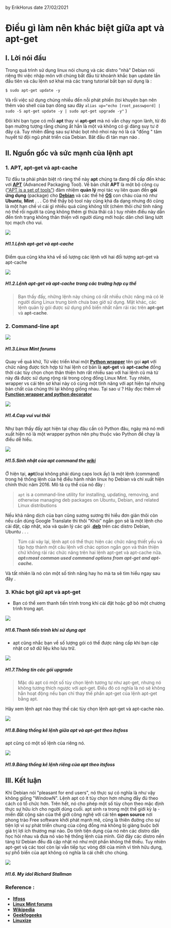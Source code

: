 by ErikHorus
date 27/02/2021
# Điều gì làm nên khác biệt giữa apt và apt-get

## I. Lời nói đầu

Trong quá trình sử dụng linux nói chung và các distro "nhà" Debian nói riêng thì việc nhập môn với chúng bắt đầu từ khoảnh khắc bạn update  lần đấu tiên và câu lệnh sơ khai mà các trang tutorial bắt bạn sử dụng là :

    $ sudo apt-get update -y 
Và rồi việc sử dụng chúng nhiều đến nỗi phát phiền (toi khuyên bạn nên thêm vào shell của bạn dòng sau đây 
`alias up="echo [root_passwpord] | sudo -S apt-get update -y | sudo apt-get upgrade -y"` )

Đôi khi bạn type có mỗi **apt** thay vì **apt-get**  mà nó vẫn chạy ngon lành, từ đó bạn mường tượng rằng chúng ắt hẳn là một  và không có gì đáng suy tư ở đây cả.
Tuy nhiên đằng sau sự khác bọt nhỏ nhoi này nó là cả "đống " tâm huyết từ đội ngũ phát triển của Debian. Băt đầu đi tản mạn nào .
## II. Nguồn gốc và sức mạnh của lệnh apt
### 1. APT, apt-get và apt-cache
Từ đầu ta phải phân biệt rõ ràng thế này **apt** chúng ta đang đề cấp đến khác vơi **[APT](https://vi.wikipedia.org/wiki/Advanced_Packaging_Tool)** (Advanced Packaging Tool). Về bản chất **APT** là một bộ công cụ (["APT is a set of tools"](https://en.admininfo.info/diferencia-entre-apt-y-apt-get-en-linux)) đảm nhiệm **quản lý** mọi tác vụ liên quan đến **gói ứng dụng** (package) cho **[Debian](https://en.wikipedia.org/wiki/Debian)** và các thế hệ **[OS](https://en.wikipedia.org/wiki/Operating_system)** con cháu của nó như **Ubuntu**, **Mint** . . .
Có thể thấy bộ tool này cũng khá đa dạng nhưng đó cũng là một hạn chế vì cái gì nhiều quá cũng không tốt (chém thôi chứ tính năng nó thế rồi người ta cũng không thêm gì thừa thãi cả ) tuy nhiên điều này dẫn đến tình trạng không thân thiện với người dùng mới hoặc dân chơi làng lướt tọc mạch cho vui.

![](https://i.imgur.com/Y7ZndpR.png)
##### H1.1.Lệnh apt-get và apt-cache

Điểm qua cũng kha khá về số lượng các lệnh với hai đối tượng apt-get và apt-cache

![](https://i.imgur.com/9Xry3ND.png)
##### H1.2.Lệnh apt-get và apt-cache trong các trường hợp cụ thể
> Bạn thấy đấy, những lệnh này chúng có rất nhiều chức năng mà có lẽ
> người dùng Linux trung bình chưa bao giờ sử dụng. Mặt khác, các lệnh
> quản lý gói được sử dụng phổ biến nhất nằm rải rác trên **apt-get** và
> **apt-cache**.
### 2. Command-line apt 
![](https://i.imgur.com/8ZXXIJh.png)
##### H1.3.Linux Mint forums

Quay về quá khứ,  Từ việc triển khai một **[Python wrapper](https://www.geeksforgeeks.org/function-wrappers-in-python/)** tên gọi **apt** với chức năng được tích hợp từ hai lệnh cơ bản là **apt-get** và **apt-cache** đồng thời các tùy chọn chọn thân thiện hơn rất nhiều sao với hai lệnh cũ mà từ này đã được sử dụng rộng rãi trong cộng đồng Linux Mint. Tuy nhiên,  wrapper vs cái tên sơ khai này có cùng một tính năng với apt hiện tại nhưng bản chất của chúng thì lại không giống nhau. Tại sao ư ? Hãy đọc thêm về **[Function wrapper and python decorator](https://amaral.northwestern.edu/blog/function-wrapper-and-python-decorator)**

![](https://i.imgur.com/qWQ24RQ.png)
##### H1.4.Cap vui vui thôi 
Như bạn thấy đấy apt hiện tại chạy đâu cần có Python đâu, ngày mà nó mới xuất hiện nó là một wrapper python nên phụ thuộc vào Python để chạy là điều dễ hiểu.

![](https://i.imgur.com/x7vgqc0.png)
##### H1.5.Sinh nhật của apt command the [wiki](https://en.wikipedia.org/wiki/Ubuntu_version_history#:~:text=Ubuntu%2016.04%20LTS%20%28Xenial%20Xerus%29,-Ubuntu%2016.04%20LTS&text=Shuttleworth%20announced%20on%2021%20October,released%20on%2021%20April%202016.)

Ở hiện tại, **apt**(loại không phải dùng caps lock ấy) là một lệnh (command) trong hệ thống lệnh của hệ điều hành nhân linux họ Debian và chỉ xuất hiện chính thức năm 2016. Mô tả cụ thể của nó đây :

> `apt` is a command-line utility for installing, updating, removing,
> and otherwise managing deb packages on Ubuntu, Debian, and related
> Linux distributions
> 
Nếu khả năng dịch của bạn cũng sương sương thì hiểu đơn giản thôi còn nếu cần dùng Google Translate thì thôi "Khỏi" ngắn gọn sẽ là một lệnh cho cài đặt, cập nhật, xóa và quản lý các gói .**[**deb**](https://vi.wikipedia.org/wiki/Deb)** trên các distro Debian, Ubuntu . . .
> 
> Túm cái váy lại,  lệnh apt có thể thực hiện các chức năng thiết yếu và
> tập hợp thành một câu lệnh với chác option ngắn gọn và thân thiện chứ
> không rải rác chức năng trên hai lệnh apt-get và apt-cache nữa.
>  **_apt=most common used command options from apt-get and apt-cache._**
>  
Và tất nhiên là nó còn một số tính năng hay ho mà ta sẽ tìm hiểu ngay sau đây .
### 3. Khác bọt giữ apt và apt-get
+ Bạn có thể xem thanh tiến trình trong khi cài đặt hoặc gỡ bỏ một chương trình trong apt.

![](https://i.imgur.com/Rb5lmFL.png)
##### H1.6.Thanh tiến trình khi sử dụng apt

+ apt cũng nhắc bạn về số lượng gói có thể được nâng cấp khi bạn cập nhật cơ sở dữ liệu kho lưu trữ.

![](https://i.imgur.com/GWpn4d3.png)
##### H1.7.Thông tin các gói upgrade
> Mặc dù apt có một số tùy chọn lệnh tương tự như apt-get, nhưng nó
> không tương thích ngược với apt-get. Điều đó có nghĩa là nó sẽ không
> hẳn hoạt động nếu bạn chỉ thay thế phần apt-get của lệnh apt-get bằng
> apt.
> 
Hãy xem lệnh apt nào thay thế các tùy chọn lệnh apt-get và apt-cache nào.

![](https://i.imgur.com/ZGErWrf.png)
##### H1.8.Bảng thống kê lệnh giữa apt và apt-get theo itsfoss

apt cũng có một số lệnh của riêng nó.

![](https://i.imgur.com/AOdcOuz.png)
##### H1.9.Bảng thống kê lệnh  riêng của apt theo itsfoss

## III. Kết luận 

Khi Debian nói "pleasant for end users", nó thực sự có nghĩa là như vậy không giống "WindowN". Lệnh apt có ít tùy chọn hơn nhưng đầy đủ theo cách có tổ chức hơn. Trên hết, nó cho phép một số tùy chọn theo mặc định thực sự hữu ích cho người dùng cuối. apt sinh ra trong một thế giới kỳ lạ - miền đất cộng sản của thế giới công nghệ với cái tên  **open source**  nơi phong trào Free software khởi phát mạnh mẽ, cũng là thiên đường cho sự tiện lợi vì sự phát triển chung của cộng đồng mà không bị giàng buộc bởi giá trị lợi ích thương mại nào.
Do tính tiện dụng của nó nên các distro dần học hỏi nhau và đưa nó vào hệ thống lệnh của mình. Giờ đây các distro  nền tảng từ Debian đều đã cập nhật nó như một phần không thể thiếu. Tuy nhiên apt-get và các tool còn lại vẫn tiếp tục vòng đời của mình vì tính hữu dụng, sự phổ biến của apt không có nghĩa là cái chết cho chúng.

![](https://i.imgur.com/FiB3Jb5.jpg)
##### H1.6. My idol Richard Stallman
### Reference :
- **[Itfoss](https://itsfoss.com/apt-vs-apt-get-difference/)**
- **[Linux Mint forums](https://forums.linuxmint.com/viewtopic.php?t=259891)** 
- **[Wikipedia](https://vi.wikipedia.org/wiki/Wikipedia)**
- **[Geekfogeeks](https://www.geeksforgeeks.org/function-wrappers-in-python/)**
- **[Linuxize](https://linuxize.com/post/how-to-use-apt-command/)**
